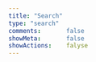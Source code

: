 ```yaml
---
title: "Search"
type: "search"
comments:       false
showMeta:       false
showActions:    falyse
---
```

